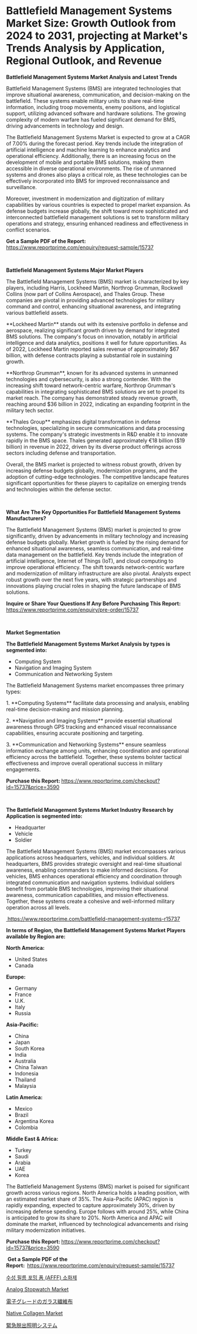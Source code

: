 <p><h1>Battlefield Management Systems Market Size: Growth Outlook from 2024 to 2031, projecting at Market's Trends Analysis by Application, Regional Outlook, and Revenue</h1></p><p><strong>Battlefield Management Systems Market Analysis and Latest Trends</strong></p>
<p><p>Battlefield Management Systems (BMS) are integrated technologies that improve situational awareness, communication, and decision-making on the battlefield. These systems enable military units to share real-time information, including troop movements, enemy positions, and logistical support, utilizing advanced software and hardware solutions. The growing complexity of modern warfare has fueled significant demand for BMS, driving advancements in technology and design.</p><p>The Battlefield Management Systems Market is expected to grow at a CAGR of 7.00% during the forecast period. Key trends include the integration of artificial intelligence and machine learning to enhance analytics and operational efficiency. Additionally, there is an increasing focus on the development of mobile and portable BMS solutions, making them accessible in diverse operational environments. The rise of unmanned systems and drones also plays a critical role, as these technologies can be effectively incorporated into BMS for improved reconnaissance and surveillance.</p><p>Moreover, investment in modernization and digitization of military capabilities by various countries is expected to propel market expansion. As defense budgets increase globally, the shift toward more sophisticated and interconnected battlefield management solutions is set to transform military operations and strategy, ensuring enhanced readiness and effectiveness in conflict scenarios.</p></p>
<p><strong>Get a Sample PDF of the Report:&nbsp;</strong> <a href="https://www.reportprime.com/enquiry/request-sample/15737">https://www.reportprime.com/enquiry/request-sample/15737</a></p>
<p>&nbsp;</p>
<p><strong>Battlefield Management Systems Major Market Players</strong></p>
<p><p>The Battlefield Management Systems (BMS) market is characterized by key players, including Harris, Lockheed Martin, Northrop Grumman, Rockwell Collins (now part of Collins Aerospace), and Thales Group. These companies are pivotal in providing advanced technologies for military command and control, enhancing situational awareness, and integrating various battlefield assets.</p><p>**Lockheed Martin** stands out with its extensive portfolio in defense and aerospace, realizing significant growth driven by demand for integrated BMS solutions. The company's focus on innovation, notably in artificial intelligence and data analytics, positions it well for future opportunities. As of 2022, Lockheed Martin reported sales revenue of approximately $67 billion, with defense contracts playing a substantial role in sustaining growth.</p><p>**Northrop Grumman**, known for its advanced systems in unmanned technologies and cybersecurity, is also a strong contender. With the increasing shift toward network-centric warfare, Northrop Grumman's capabilities in integrating sophisticated BMS solutions are set to propel its market reach. The company has demonstrated steady revenue growth, reaching around $36 billion in 2022, indicating an expanding footprint in the military tech sector.</p><p>**Thales Group** emphasizes digital transformation in defense technologies, specializing in secure communications and data processing systems. The company's strategic investments in R&D enable it to innovate rapidly in the BMS space. Thales generated approximately €18 billion ($19 billion) in revenue in 2022, driven by its diverse product offerings across sectors including defense and transportation.</p><p>Overall, the BMS market is projected to witness robust growth, driven by increasing defense budgets globally, modernization programs, and the adoption of cutting-edge technologies. The competitive landscape features significant opportunities for these players to capitalize on emerging trends and technologies within the defense sector.</p></p>
<p>&nbsp;</p>
<p><strong>What Are The Key Opportunities For Battlefield Management Systems Manufacturers?</strong></p>
<p><p>The Battlefield Management Systems (BMS) market is projected to grow significantly, driven by advancements in military technology and increasing defense budgets globally. Market growth is fueled by the rising demand for enhanced situational awareness, seamless communication, and real-time data management on the battlefield. Key trends include the integration of artificial intelligence, Internet of Things (IoT), and cloud computing to improve operational efficiency. The shift towards network-centric warfare and modernization of military infrastructure are also pivotal. Analysts expect robust growth over the next five years, with strategic partnerships and innovations playing crucial roles in shaping the future landscape of BMS solutions.</p></p>
<p><strong>Inquire or Share Your Questions If Any Before Purchasing This Report:</strong> <a href="https://www.reportprime.com/enquiry/pre-order/15737">https://www.reportprime.com/enquiry/pre-order/15737</a></p>
<p>&nbsp;</p>
<p><strong>Market Segmentation</strong></p>
<p><strong>The Battlefield Management Systems Market Analysis by types is segmented into:</strong></p>
<p><ul><li>Computing System</li><li>Navigation and Imaging System</li><li>Communication and Networking System</li></ul></p>
<p><p>The Battlefield Management Systems market encompasses three primary types: </p><p>1. **Computing Systems** facilitate data processing and analysis, enabling real-time decision-making and mission planning. </p><p>2. **Navigation and Imaging Systems** provide essential situational awareness through GPS tracking and enhanced visual reconnaissance capabilities, ensuring accurate positioning and targeting. </p><p>3. **Communication and Networking Systems** ensure seamless information exchange among units, enhancing coordination and operational efficiency across the battlefield. Together, these systems bolster tactical effectiveness and improve overall operational success in military engagements.</p></p>
<p><strong>Purchase this Report:&nbsp;</strong><a href="https://www.reportprime.com/checkout?id=15737&price=3590">https://www.reportprime.com/checkout?id=15737&price=3590</a></p>
<p>&nbsp;</p>
<p><strong>The Battlefield Management Systems Market Industry Research by Application is segmented into:</strong></p>
<p><ul><li>Headquarter</li><li>Vehicle</li><li>Soldier</li></ul></p>
<p><p>The Battlefield Management Systems (BMS) market encompasses various applications across headquarters, vehicles, and individual soldiers. At headquarters, BMS provides strategic oversight and real-time situational awareness, enabling commanders to make informed decisions. For vehicles, BMS enhances operational efficiency and coordination through integrated communication and navigation systems. Individual soldiers benefit from portable BMS technologies, improving their situational awareness, communication capabilities, and mission effectiveness. Together, these systems create a cohesive and well-informed military operation across all levels.</p></p>
<p><a href="https://www.reportprime.com/battlefield-management-systems-r15737">&nbsp;https://www.reportprime.com/battlefield-management-systems-r15737</a></p>
<p><strong>In terms of Region, the Battlefield Management Systems Market Players available by Region are:</strong></p>
<p>
    <p> <strong> North America: </strong>
        <ul>
            <li>United States</li>
            <li>Canada</li>
        </ul>
        </p> 
    <p> <strong> Europe: </strong>
        <ul>
            <li>Germany</li>
            <li>France</li>
            <li>U.K.</li>
            <li>Italy</li>
            <li>Russia</li>
        </ul>
        </p> 
    <p> <strong> Asia-Pacific: </strong>
        <ul>
            <li>China</li>
            <li>Japan</li>
            <li>South Korea</li>
            <li>India</li>
            <li>Australia</li>
            <li>China Taiwan</li>
            <li>Indonesia</li>
            <li>Thailand</li>
            <li>Malaysia</li>
        </ul>
        </p> 
    <p> <strong> Latin America: </strong>
        <ul>
            <li>Mexico</li>
            <li>Brazil</li>
            <li>Argentina Korea</li>
            <li>Colombia</li>
        </ul>
        </p> 
    <p> <strong> Middle East & Africa: </strong>
        <ul>
            <li>Turkey</li>
            <li>Saudi</li>
            <li>Arabia</li>
            <li>UAE</li>
            <li>Korea</li>
        </ul>
    </p>
    </p>
<p><p>The Battlefield Management Systems (BMS) market is poised for significant growth across various regions. North America holds a leading position, with an estimated market share of 35%. The Asia-Pacific (APAC) region is rapidly expanding, expected to capture approximately 30%, driven by increasing defense spending. Europe follows with around 25%, while China is anticipated to grow its share to 20%. North America and APAC will dominate the market, influenced by technological advancements and rising military modernization initiatives.</p></p>
<p><strong>Purchase this Report: </strong><a href="https://www.reportprime.com/checkout?id=15737&price=3590">https://www.reportprime.com/checkout?id=15737&price=3590</a></p>
<p>&nbsp;<strong>Get a Sample PDF of the Report:&nbsp;&nbsp;</strong><a href="https://www.reportprime.com/enquiry/request-sample/15737">https://www.reportprime.com/enquiry/request-sample/15737</a></p>
<p><strong></strong></p>
<p><p><a href="https://medium.com/@jennaduke56/%EC%84%B8%EA%B3%84-aqueous-film-forming-foam-afff-fire-extinguish-agent-market-%EC%9D%80-2024%EC%97%90%EC%84%9C-2031%EB%A1%9C-%EC%97%B0%ED%8F%89%EA%B7%A0-%EC%A6%9D%EA%B0%80%EC%9C%A8%EC%9D%84-%EB%B3%B4%EC%9D%BC-%EA%B2%83%EC%9C%BC%EB%A1%9C-4e8f817a12ce">수성 필름 포밍 폼 (AFFF) 소화제</a></p><p><a href="https://www.linkedin.com/pulse/strategic-insights-global-analog-stopwatch-market-trends-y3sxe?trackingId=1tGzv58sSZGib%2F5nPPLDeA%3D%3D">Analog Stopwatch Market</a></p><p><a href="https://medium.com/@sweet1_2luv/electronic-grade-glass-fiber-cloth-1f29fa9d01b8">電子グレードのガラス繊維布</a></p><p><a href="https://medium.com/@phil.gibson0756/the-native-collagen-market-has-witnessed-significant-growth-in-recent-years-and-this-trend-is-4f17099475fa?postPublishedType=initial">Native Collagen Market</a></p><p><a href="https://medium.com/@sweet1_2luv/emergency-escape-lighting-system-market-%E3%81%AF-%E3%82%B3%E3%82%B9%E3%83%88%E7%AE%A1%E7%90%86%E3%81%A8%E5%8A%B9%E7%8E%87%E5%90%91%E4%B8%8A%E3%82%92%E5%84%AA%E5%85%88%E3%81%97%E3%81%BE%E3%81%99-%E3%81%95%E3%82%89%E3%81%AB-%E5%A0%B1%E5%91%8A%E6%9B%B8%E3%81%AF%E5%B8%82%E5%A0%B4%E3%81%AE%E9%9C%80%E8%A6%81%E9%9D%A2%E3%81%A8%E4%BE%9B%E7%B5%A6%E9%9D%A2%E3%81%AE%E4%B8%A1%E6%96%B9%E3%82%92%E3%82%AB%E3%83%90%E3%83%BC%E3%81%97%E3%81%A6%E3%81%84%E3%81%BE%E3%81%99-f173539a0093">緊急脱出照明システム</a></p></p>